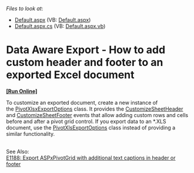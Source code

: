 <!-- default file list -->
*Files to look at*:

* [Default.aspx](./CS/Default.aspx) (VB: [Default.aspx](./VB/Default.aspx))
* [Default.aspx.cs](./CS/Default.aspx.cs) (VB: [Default.aspx.vb](./VB/Default.aspx.vb))
<!-- default file list end -->
# Data Aware Export - How to add custom header and footer to an exported Excel document
<!-- run online -->
**[[Run Online]](https://codecentral.devexpress.com/t355654/)**
<!-- run online end -->


<p>To customize an exported document, create a new instance of the <a href="https://documentation.devexpress.com/AspNet/clsDevExpressWebASPxPivotGridPivotXlsxExportOptionstopic.aspx">PivotXlsxExportOptions</a> class. It provides the <a href="https://documentation.devexpress.com/CoreLibraries/DevExpressXtraPrintingXlsxExportOptionsEx_CustomizeSheetHeadertopic.aspx">CustomizeSheetHeader</a> and <a href="https://documentation.devexpress.com/CoreLibraries/DevExpressXtraPrintingXlsxExportOptionsEx_CustomizeSheetFootertopic.aspx">CustomizeSheetFooter</a> events that allow adding custom rows and cells before and after a pivot grid control. If you export data to an *.XLS document, use the <a href="https://documentation.devexpress.com/AspNet/clsDevExpressWebASPxPivotGridPivotXlsExportOptionstopic.aspx">PivotXlsExportOptions</a> class instead of providing a similar functionality. </p>
<br>See Also:<br><a href="https://www.devexpress.com/Support/Center/p/E1188">E1188: Export ASPxPivotGrid with additional text captions in header or footer</a>

<br/>


